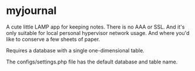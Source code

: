 # myjournal
A cute little LAMP app for keeping notes.  There is no AAA or SSL.  And it's only suitable for local personal hypervisor network usage.  And where you'd like to conserve a few sheets of paper.

Requires a database with a single one-dimensional table.

The configs/settings.php file has the default database and table name.  
